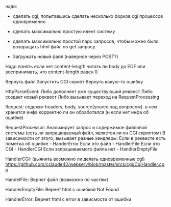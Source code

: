 надо:

* сделать cgi, попытавшись сделать несколько форков cgi процессов одновременно
* сделать максимально простую ивент систему
* сделать максимально простой парс запросов, чтобы можно было возвращать html файл по get запросу.



* Загружать новый файл (наверное через POST?)


Надо понять если нет content-length читать ли body до EOF или воспринимать, что content-length равен 0.

Вернуть файл
Запустить CGI скрипт
Вернуть какую-то ошибку

HttpParseEvent:
Либо дополняет уже существуюший реквест
Либо создает новый реквест
Либо вызывает переход на RequestProcessing

Request: 
содежит headers, body, source(source под вопросом).
в нем хранится инфа корректно ли он обработался (и если нет инфа об ошибке)

RequestProcessor:
Анализирует запрос и содержимое файловой системы (есть ли запрашиваемый файл, является ли он CGI скриптом)
В зависимости от этого, вызывает разные хендлеры:
Если в реквесте есть пометка об ошибке - HanderError
Если это файл - HandlerFile
Если это CGI - HandlerCGI
Если запрашиваемого файла нет - HandlerEmptyFile


HandlerCGI: (выянить возможно ли делать одновременные cgi)
https://github.com/cclaude42/webserv/blob/master/srcs/cgi/CgiHandler.cpp

HandelFile:
Вернет файл (возможно по частям)

HandlerEmptyFile:
Вернет html с ошибкой Not Found

HandlerError:
Вернет html с error в зависмости от ошибки
